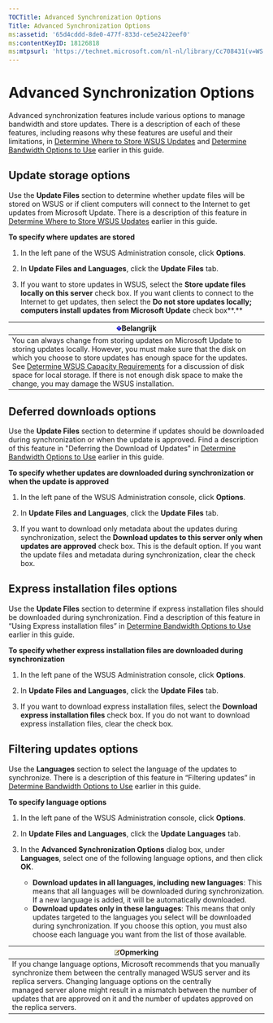 ```yaml
---
TOCTitle: Advanced Synchronization Options
Title: Advanced Synchronization Options
ms:assetid: '65d4cddd-8de0-477f-833d-ce5e2422eef0'
ms:contentKeyID: 18126818
ms:mtpsurl: 'https://technet.microsoft.com/nl-nl/library/Cc708431(v=WS.10)'
---
```


Advanced Synchronization Options
================================

Advanced synchronization features include various options to manage bandwidth and store updates. There is a description of each of these features, including reasons why these features are useful and their limitations, in [Determine Where to Store WSUS Updates](https://technet.microsoft.com/aa4d106e-830e-4074-8675-bc52b2ada094) and [Determine Bandwidth Options to Use](https://technet.microsoft.com/f47b494b-fbf5-4bf8-a5c9-c31221a3dfdb) earlier in this guide.

Update storage options
----------------------

Use the **Update Files** section to determine whether update files will be stored on WSUS or if client computers will connect to the Internet to get updates from Microsoft Update. There is a description of this feature in [Determine Where to Store WSUS Updates](https://technet.microsoft.com/aa4d106e-830e-4074-8675-bc52b2ada094) earlier in this guide.

**To specify where updates are stored**
1.  In the left pane of the WSUS Administration console, click **Options**.

2.  In **Update Files and Languages**, click the **Update Files** tab.

3.  If you want to store updates in WSUS, select the **Store update files locally on this server** check box. If you want clients to connect to the Internet to get updates, then select the **Do not store updates locally; computers install updates from Microsoft Update** check box**.**

| ![](images/Cc708431.Important(WS.10).gif)Belangrijk                                                                                                                                                                                                                                                                                                                                                                                         |
|--------------------------------------------------------------------------------------------------------------------------------------------------------------------------------------------------------------------------------------------------------------------------------------------------------------------------------------------------------------------------------------------------------------------------------------------------------------------------|
| You can always change from storing updates on Microsoft Update to storing updates locally. However, you must make sure that the disk on which you choose to store updates has enough space for the updates. See [Determine WSUS Capacity Requirements](https://technet.microsoft.com/92170771-83e7-47bb-abbc-7d93ee5d7867) for a discussion of disk space for local storage. If there is not enough disk space to make the change, you may damage the WSUS installation. |

Deferred downloads options
--------------------------

Use the **Update Files** section to determine if updates should be downloaded during synchronization or when the update is approved. Find a description of this feature in "Deferring the Download of Updates" in [Determine Bandwidth Options to Use](https://technet.microsoft.com/f47b494b-fbf5-4bf8-a5c9-c31221a3dfdb) earlier in this guide.

**To specify whether updates are downloaded during synchronization or when the update is approved**
1.  In the left pane of the WSUS Administration console, click **Options**.

2.  In **Update Files and Languages**, click the **Update Files** tab.

3.  If you want to download only metadata about the updates during synchronization, select the **Download updates to this server only when updates are approved** check box. This is the default option. If you want the update files and metadata during synchronization, clear the check box.

Express installation files options
----------------------------------

Use the **Update Files** section to determine if express installation files should be downloaded during synchronization. Find a description of this feature in “Using Express installation files” in [Determine Bandwidth Options to Use](https://technet.microsoft.com/f47b494b-fbf5-4bf8-a5c9-c31221a3dfdb) earlier in this guide.

**To specify whether express installation files are downloaded during synchronization**
1.  In the left pane of the WSUS Administration console, click **Options**.

2.  In **Update Files and Languages**, click the **Update Files** tab.

3.  If you want to download express installation files, select the **Download express installation files** check box. If you do not want to download express installation files, clear the check box.

Filtering updates options
-------------------------

Use the **Languages** section to select the language of the updates to synchronize. There is a description of this feature in “Filtering updates” in [Determine Bandwidth Options to Use](https://technet.microsoft.com/f47b494b-fbf5-4bf8-a5c9-c31221a3dfdb) earlier in this guide.

**To specify language options**
1.  In the left pane of the WSUS Administration console, click **Options**.

2.  In **Update Files and Languages**, click the **Update Languages** tab.

3.  In the **Advanced Synchronization Options** dialog box, under **Languages**, select one of the following language options, and then click **OK**.

    -   **Download updates in all languages, including new languages**: This means that all languages will be downloaded during synchronization. If a new language is added, it will be automatically downloaded.
    -   **Download updates only in these languages**: This means that only updates targeted to the languages you select will be downloaded during synchronization. If you choose this option, you must also choose each language you want from the list of those available.

| ![](images/Cc708431.note(WS.10).gif)Opmerking                                                                                                                                                                                                                                                                                             |
|------------------------------------------------------------------------------------------------------------------------------------------------------------------------------------------------------------------------------------------------------------------------------------------------------------------------------------------------------------------------|
| If you change language options, Microsoft recommends that you manually synchronize them between the centrally managed WSUS server and its replica servers. Changing language options on the centrally managed server alone might result in a mismatch between the number of updates that are approved on it and the number of updates approved on the replica servers. |
